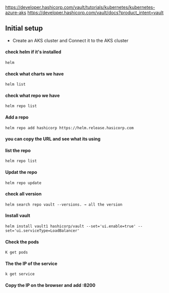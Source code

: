https://developer.hashicorp.com/vault/tutorials/kubernetes/kubernetes-azure-aks
https://developer.hashicorp.com/vault/docs?product_intent=vault
## Initial setup 

- Create an AKS cluster and Connect it to the AKS cluster 


#### check helm if it's installed 
```
helm                                                  
```
#### check what charts we have 
```
helm list                                           
```
#### check what repo we have 
```
helm repo list                                     
```
#### Add a repo    
```                                      
helm repo add hashicorp https://helm.release.hasicorp.com
```
#### you can copy the URL and see what its using 

#### list the repo
```
helm repo list                                    
```
#### Updat the repo
```
helm repo update                             
```
#### check all version 
```
helm search repo vault --versions. → all the version  
```
#### Install vault
```
helm install vault1 hashicorp/vault --set='ui.enable=true' --set='ui.serviceType=LoadBalancer'
```
#### Check the pods
```
K get pods
```
#### The the IP of the service
```
k get service 
```
#### Copy the IP on the browser and add :8200
``` 